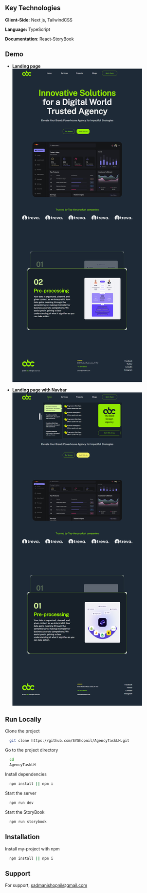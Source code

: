 ## Key Technologies

**Client-Side:** Next js, TailwindCSS

**Language:** TypeScript

**Documentation**: React-StoryBook

## Demo

- **Landing page**
  <img src = "public/webDemo/landingPage.png"  >

- **Landing page with Navbar**
  <img src = "public/webDemo/landingPageTwoWithNavbar.png"  >

## Run Locally

Clone the project

```bash
  git clone https://github.com/SYShopnil/AgencyTaskLH.git
```

Go to the project directory

```bash
  cd
  AgencyTaskLH
```

Install dependencies

```bash
  npm install || npm i
```

Start the server

```bash
  npm run dev
```

Start the StoryBook

```bash
  npm run storybook
```

## Installation

Install my-project with npm

```bash
  npm install || npm i
```

## Support

For support, sadmanishopnil@gmail.com
